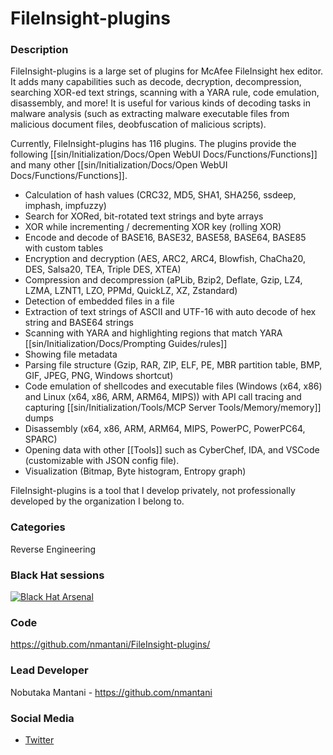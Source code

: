 # FileInsight-plugins

### Description
FileInsight-plugins is a large set of plugins for McAfee FileInsight hex editor. It adds many capabilities such as decode, decryption, decompression, searching XOR-ed text strings, scanning with a YARA rule, code emulation, disassembly, and more! It is useful for various kinds of decoding tasks in malware analysis (such as extracting malware executable files from malicious document files, deobfuscation of malicious scripts).

Currently, FileInsight-plugins has 116 plugins. The plugins provide the following [[sin/Initialization/Docs/Open WebUI Docs/Functions/Functions]] and many other [[sin/Initialization/Docs/Open WebUI Docs/Functions/Functions]].

- Calculation of hash values (CRC32, MD5, SHA1, SHA256, ssdeep, imphash, impfuzzy)
- Search for XORed, bit-rotated text strings and byte arrays
- XOR while incrementing / decrementing XOR key (rolling XOR)
- Encode and decode of BASE16, BASE32, BASE58, BASE64, BASE85 with custom tables
- Encryption and decryption (AES, ARC2, ARC4, Blowfish, ChaCha20, DES, Salsa20, TEA, Triple DES, XTEA)
- Compression and decompression (aPLib, Bzip2, Deflate, Gzip, LZ4, LZMA, LZNT1, LZO, PPMd, QuickLZ, XZ, Zstandard)
- Detection of embedded files in a file
- Extraction of text strings of ASCII and UTF-16 with auto decode of hex string and BASE64 strings
- Scanning with YARA and highlighting regions that match YARA [[sin/Initialization/Docs/Prompting Guides/rules]]
- Showing file metadata
- Parsing file structure (Gzip, RAR, ZIP, ELF, PE, MBR partition table, BMP, GIF, JPEG, PNG, Windows shortcut)
- Code emulation of shellcodes and executable files (Windows (x64, x86) and Linux (x64, x86, ARM, ARM64, MIPS)) with API call tracing and capturing [[sin/Initialization/Tools/MCP Server Tools/Memory/memory]] dumps
- Disassembly (x64, x86, ARM, ARM64, MIPS, PowerPC, PowerPC64, SPARC)
- Opening data with other [[Tools]] such as CyberChef, IDA, and VSCode (customizable with JSON config file).
- Visualization (Bitmap, Byte histogram, Entropy graph)

FileInsight-plugins is a tool that I develop privately, not professionally developed by the organization I belong to.

### Categories
Reverse Engineering

### Black Hat sessions
[![Black Hat Arsenal](https://raw.githubusercontent.com/toolswatch/badges/master/arsenal/usa/2021.svg)](https://www.blackhat.com/us-21/arsenal/schedule/#fileinsight-plugins-decoding-toolbox-of-mcafee-fileinsight-hex-editor-for-malware-analysis-23386)

### Code
https://github.com/nmantani/FileInsight-plugins/

### Lead Developer
Nobutaka Mantani - https://github.com/nmantani

### Social Media
* [Twitter](https://twitter.com/nmantani)
